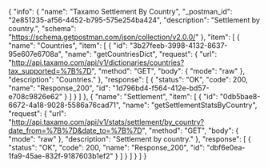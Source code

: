 {
  "info": {
    "name": "Taxamo Settlement By Country",
    "_postman_id": "2e851235-af56-4452-b795-575e254ba424",
    "description": "Settlement by country.",
    "schema": "https://schema.getpostman.com/json/collection/v2.0.0/"
  },
  "item": [
    {
      "name": "Countries",
      "item": [
        {
          "id": "3b27feeb-3998-4132-8637-95e607e6708a",
          "name": "getCountriesDict",
          "request": {
            "url": "http://api.taxamo.com/api/v1/dictionaries/countries?tax_supported=%7B%7D",
            "method": "GET",
            "body": {
              "mode": "raw"
            },
            "description": "Countries."
          },
          "response": [
            {
              "status": "OK",
              "code": 200,
              "name": "Response_200",
              "id": "1d796bd4-f564-412e-bd57-e708c9826e62"
            }
          ]
        }
      ]
    },
    {
      "name": "Settlement",
      "item": [
        {
          "id": "0db5bae8-6672-4a18-9028-5586a76cad71",
          "name": "getSettlementStatsByCountry",
          "request": {
            "url": "http://api.taxamo.com/api/v1/stats/settlement/by_country?date_from=%7B%7D&date_to=%7B%7D",
            "method": "GET",
            "body": {
              "mode": "raw"
            },
            "description": "Settlement by country."
          },
          "response": [
            {
              "status": "OK",
              "code": 200,
              "name": "Response_200",
              "id": "dbf6e0ea-1fa9-45ae-832f-9187603b1ef2"
            }
          ]
        }
      ]
    }
  ]
}